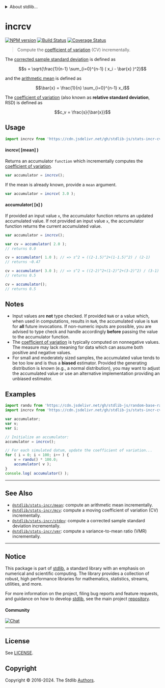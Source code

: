 <!--

@license Apache-2.0

Copyright (c) 2018 The Stdlib Authors.

Licensed under the Apache License, Version 2.0 (the "License");
you may not use this file except in compliance with the License.
You may obtain a copy of the License at

   http://www.apache.org/licenses/LICENSE-2.0

Unless required by applicable law or agreed to in writing, software
distributed under the License is distributed on an "AS IS" BASIS,
WITHOUT WARRANTIES OR CONDITIONS OF ANY KIND, either express or implied.
See the License for the specific language governing permissions and
limitations under the License.

-->


<details>
  <summary>
    About stdlib...
  </summary>
  <p>We believe in a future in which the web is a preferred environment for numerical computation. To help realize this future, we've built stdlib. stdlib is a standard library, with an emphasis on numerical and scientific computation, written in JavaScript (and C) for execution in browsers and in Node.js.</p>
  <p>The library is fully decomposable, being architected in such a way that you can swap out and mix and match APIs and functionality to cater to your exact preferences and use cases.</p>
  <p>When you use stdlib, you can be absolutely certain that you are using the most thorough, rigorous, well-written, studied, documented, tested, measured, and high-quality code out there.</p>
  <p>To join us in bringing numerical computing to the web, get started by checking us out on <a href="https://github.com/stdlib-js/stdlib">GitHub</a>, and please consider <a href="https://opencollective.com/stdlib">financially supporting stdlib</a>. We greatly appreciate your continued support!</p>
</details>

# incrcv

[![NPM version][npm-image]][npm-url] [![Build Status][test-image]][test-url] [![Coverage Status][coverage-image]][coverage-url] <!-- [![dependencies][dependencies-image]][dependencies-url] -->

> Compute the [coefficient of variation][coefficient-of-variation] (CV) incrementally.

<section class="intro">

The [corrected sample standard deviation][sample-stdev] is defined as

<!-- <equation class="equation" label="eq:corrected_sample_standard_deviation" align="center" raw="s = \sqrt{\frac{1}{n-1} \sum_{i=0}^{n-1} ( x_i - \bar{x} )^2}" alt="Equation for the corrected sample standard deviation."> -->

```math
s = \sqrt{\frac{1}{n-1} \sum_{i=0}^{n-1} ( x_i - \bar{x} )^2}
```

<!-- <div class="equation" align="center" data-raw-text="s = \sqrt{\frac{1}{n-1} \sum_{i=0}^{n-1} ( x_i - \bar{x} )^2}" data-equation="eq:corrected_sample_standard_deviation">
    <img src="https://cdn.jsdelivr.net/gh/stdlib-js/stdlib@6dd7df93fd2c6e40fd0662844acf8b69b887dcec/lib/node_modules/@stdlib/stats/incr/cv/docs/img/equation_corrected_sample_standard_deviation.svg" alt="Equation for the corrected sample standard deviation.">
    <br>
</div> -->

<!-- </equation> -->

and the [arithmetic mean][arithmetic-mean] is defined as

<!-- <equation class="equation" label="eq:arithmetic_mean" align="center" raw="\bar{x} = \frac{1}{n} \sum_{i=0}^{n-1} x_i" alt="Equation for the arithmetic mean."> -->

```math
\bar{x} = \frac{1}{n} \sum_{i=0}^{n-1} x_i
```

<!-- <div class="equation" align="center" data-raw-text="\bar{x} = \frac{1}{n} \sum_{i=0}^{n-1} x_i" data-equation="eq:arithmetic_mean">
    <img src="https://cdn.jsdelivr.net/gh/stdlib-js/stdlib@6dd7df93fd2c6e40fd0662844acf8b69b887dcec/lib/node_modules/@stdlib/stats/incr/cv/docs/img/equation_arithmetic_mean.svg" alt="Equation for the arithmetic mean.">
    <br>
</div> -->

<!-- </equation> -->

The [coefficient of variation][coefficient-of-variation] (also known as **relative standard deviation**, RSD) is defined as

<!-- <equation class="equation" label="eq:coefficient_of_variation" align="center" raw="c_v = \frac{s}{\bar{x}}" alt="Equation for the coefficient of variation (CV)."> -->

```math
c_v = \frac{s}{\bar{x}}
```

<!-- <div class="equation" align="center" data-raw-text="c_v = \frac{s}{\bar{x}}" data-equation="eq:coefficient_of_variation">
    <img src="https://cdn.jsdelivr.net/gh/stdlib-js/stdlib@6dd7df93fd2c6e40fd0662844acf8b69b887dcec/lib/node_modules/@stdlib/stats/incr/cv/docs/img/equation_coefficient_of_variation.svg" alt="Equation for the coefficient of variation (CV).">
    <br>
</div> -->

<!-- </equation> -->

</section>

<!-- /.intro -->



<section class="usage">

## Usage

```javascript
import incrcv from 'https://cdn.jsdelivr.net/gh/stdlib-js/stats-incr-cv@deno/mod.js';
```

#### incrcv( \[mean] )

Returns an accumulator `function` which incrementally computes the [coefficient of variation][coefficient-of-variation].

```javascript
var accumulator = incrcv();
```

If the mean is already known, provide a `mean` argument.

```javascript
var accumulator = incrcv( 3.0 );
```

#### accumulator( \[x] )

If provided an input value `x`, the accumulator function returns an updated accumulated value. If not provided an input value `x`, the accumulator function returns the current accumulated value.

```javascript
var accumulator = incrcv();

var cv = accumulator( 2.0 );
// returns 0.0

cv = accumulator( 1.0 ); // => s^2 = ((2-1.5)^2+(1-1.5)^2) / (2-1)
// returns ~0.47

cv = accumulator( 3.0 ); // => s^2 = ((2-2)^2+(1-2)^2+(3-2)^2) / (3-1)
// returns 0.5

cv = accumulator();
// returns 0.5
```

</section>

<!-- /.usage -->

<section class="notes">

## Notes

-   Input values are **not** type checked. If provided `NaN` or a value which, when used in computations, results in `NaN`, the accumulated value is `NaN` for **all** future invocations. If non-numeric inputs are possible, you are advised to type check and handle accordingly **before** passing the value to the accumulator function.
-   The [coefficient of variation][coefficient-of-variation] is typically computed on nonnegative values. The measure may lack meaning for data which can assume both positive and negative values.
-   For small and moderately sized samples, the accumulated value tends to be too low and is thus a **biased** estimator. Provided the generating distribution is known (e.g., a normal distribution), you may want to adjust the accumulated value or use an alternative implementation providing an unbiased estimator.

</section>

<!-- /.notes -->

<section class="examples">

## Examples

<!-- eslint no-undef: "error" -->

```javascript
import randu from 'https://cdn.jsdelivr.net/gh/stdlib-js/random-base-randu@deno/mod.js';
import incrcv from 'https://cdn.jsdelivr.net/gh/stdlib-js/stats-incr-cv@deno/mod.js';

var accumulator;
var v;
var i;

// Initialize an accumulator:
accumulator = incrcv();

// For each simulated datum, update the coefficient of variation...
for ( i = 0; i < 100; i++ ) {
    v = randu() * 100.0;
    accumulator( v );
}
console.log( accumulator() );
```

</section>

<!-- /.examples -->

<!-- Section for related `stdlib` packages. Do not manually edit this section, as it is automatically populated. -->

<section class="related">

* * *

## See Also

-   <span class="package-name">[`@stdlib/stats-incr/mean`][@stdlib/stats/incr/mean]</span><span class="delimiter">: </span><span class="description">compute an arithmetic mean incrementally.</span>
-   <span class="package-name">[`@stdlib/stats-incr/mcv`][@stdlib/stats/incr/mcv]</span><span class="delimiter">: </span><span class="description">compute a moving coefficient of variation (CV) incrementally.</span>
-   <span class="package-name">[`@stdlib/stats-incr/stdev`][@stdlib/stats/incr/stdev]</span><span class="delimiter">: </span><span class="description">compute a corrected sample standard deviation incrementally.</span>
-   <span class="package-name">[`@stdlib/stats-incr/vmr`][@stdlib/stats/incr/vmr]</span><span class="delimiter">: </span><span class="description">compute a variance-to-mean ratio (VMR) incrementally.</span>

</section>

<!-- /.related -->

<!-- Section for all links. Make sure to keep an empty line after the `section` element and another before the `/section` close. -->


<section class="main-repo" >

* * *

## Notice

This package is part of [stdlib][stdlib], a standard library with an emphasis on numerical and scientific computing. The library provides a collection of robust, high performance libraries for mathematics, statistics, streams, utilities, and more.

For more information on the project, filing bug reports and feature requests, and guidance on how to develop [stdlib][stdlib], see the main project [repository][stdlib].

#### Community

[![Chat][chat-image]][chat-url]

---

## License

See [LICENSE][stdlib-license].


## Copyright

Copyright &copy; 2016-2024. The Stdlib [Authors][stdlib-authors].

</section>

<!-- /.stdlib -->

<!-- Section for all links. Make sure to keep an empty line after the `section` element and another before the `/section` close. -->

<section class="links">

[npm-image]: http://img.shields.io/npm/v/@stdlib/stats-incr-cv.svg
[npm-url]: https://npmjs.org/package/@stdlib/stats-incr-cv

[test-image]: https://github.com/stdlib-js/stats-incr-cv/actions/workflows/test.yml/badge.svg?branch=v0.2.0
[test-url]: https://github.com/stdlib-js/stats-incr-cv/actions/workflows/test.yml?query=branch:v0.2.0

[coverage-image]: https://img.shields.io/codecov/c/github/stdlib-js/stats-incr-cv/main.svg
[coverage-url]: https://codecov.io/github/stdlib-js/stats-incr-cv?branch=main

<!--

[dependencies-image]: https://img.shields.io/david/stdlib-js/stats-incr-cv.svg
[dependencies-url]: https://david-dm.org/stdlib-js/stats-incr-cv/main

-->

[chat-image]: https://img.shields.io/gitter/room/stdlib-js/stdlib.svg
[chat-url]: https://app.gitter.im/#/room/#stdlib-js_stdlib:gitter.im

[stdlib]: https://github.com/stdlib-js/stdlib

[stdlib-authors]: https://github.com/stdlib-js/stdlib/graphs/contributors

[umd]: https://github.com/umdjs/umd
[es-module]: https://developer.mozilla.org/en-US/docs/Web/JavaScript/Guide/Modules

[deno-url]: https://github.com/stdlib-js/stats-incr-cv/tree/deno
[deno-readme]: https://github.com/stdlib-js/stats-incr-cv/blob/deno/README.md
[umd-url]: https://github.com/stdlib-js/stats-incr-cv/tree/umd
[umd-readme]: https://github.com/stdlib-js/stats-incr-cv/blob/umd/README.md
[esm-url]: https://github.com/stdlib-js/stats-incr-cv/tree/esm
[esm-readme]: https://github.com/stdlib-js/stats-incr-cv/blob/esm/README.md
[branches-url]: https://github.com/stdlib-js/stats-incr-cv/blob/main/branches.md

[stdlib-license]: https://raw.githubusercontent.com/stdlib-js/stats-incr-cv/main/LICENSE

[coefficient-of-variation]: https://en.wikipedia.org/wiki/Coefficient_of_variation

[arithmetic-mean]: https://en.wikipedia.org/wiki/Arithmetic_mean

[sample-stdev]: https://en.wikipedia.org/wiki/Standard_deviation

<!-- <related-links> -->

[@stdlib/stats/incr/mean]: https://github.com/stdlib-js/stats-incr-mean/tree/deno

[@stdlib/stats/incr/mcv]: https://github.com/stdlib-js/stats-incr-mcv/tree/deno

[@stdlib/stats/incr/stdev]: https://github.com/stdlib-js/stats-incr-stdev/tree/deno

[@stdlib/stats/incr/vmr]: https://github.com/stdlib-js/stats-incr-vmr/tree/deno

<!-- </related-links> -->

</section>

<!-- /.links -->
